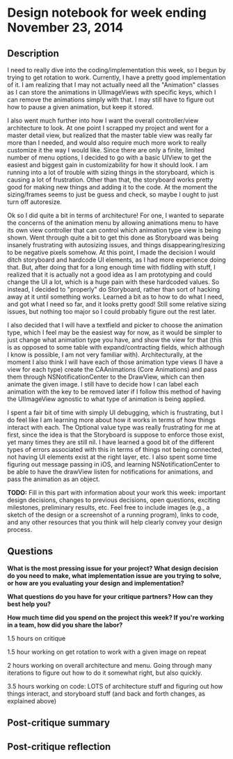 # Design notebook for week ending November 23, 2014

## Description

I need to really dive into the coding/implementation this week, so I begun by trying to get rotation to work. Currently, I have a pretty good implementation of it. I am realizing that I may not actually need all the "Animation" classes as I can store the animations in UIImageViews with specific keys, which I can remove the animations simply with that. I may still have to figure out how to pause a given animation, but keep it stored.

I also went much further into how I want the overall controller/view architecture to look. At one point I scrapped my project and went for a master detail view, but realized that the master table view was really far more than I needed, and would also require much more work to really customize it the way I would like. Since there are only a finite, limited number of menu options, I decided to go with a basic UIView to get the easiest and biggest gain in customizability for how it should look. I am running into a lot of trouble with sizing things in the storyboard, which is causing a lot of frustration. Other than that, the storyboard works pretty good for making new things and adding it to the code. At the moment the sizing/frames seems to just be guess and check, so maybe I ought to just turn off autoresize.

Ok so I did quite a bit in terms of architecture! For one, I wanted to separate the concerns of the animation menu by allowing animations menu to have its own view controller that can control which animation type view is being shown. Went through quite a bit to get this done as Storyboard was being insanely frustrating with autosizing issues, and things disappearing/resizing to be negative pixels somehow. At this point, I made the decision I would ditch storyboard and hardcode UI elements, as I had more experience doing that. But, after doing that for a long enough time with fiddling with stuff, I realized that it is actually not a good idea as I am prototyping and could change the UI a lot, which is a huge pain with these hardcoded values. So instead, I decided to "properly" do Storyboard, rather than sort of hacking away at it until something works. Learned a bit as to how to do what I need, and got what I need so far, and it looks pretty good! Still some relative sizing issues, but nothing too major so I could probably figure out the rest later.

I also decided that I will have a textfield and picker to choose the animation type, which I feel may be the easiest way for now, as it would be simpler to just change what animation type you have, and show the view for that (this is as opposed to some table with expand/contracting fields, which although I know is possible, I am not very familiar with). Architecturally, at the moment I also think I will have each of those animation type views (I have a view for each type) create the CAAnimations (Core Animations) and pass them through NSNotificationCenter to the DrawView, which can then animate the given image. I still have to decide how I can label each animation with the key to be removed later if I follow this method of having the UIImageView agnostic to what type of animation is being applied. 

I spent a fair bit of time with simply UI debugging, which is frustrating, but I do feel like I am learning more about how it works in terms of how things interact with each. The Optional value type was really frustrating for me at first, since the idea is that the Storyboard is suppose to enforce those exist, yet many times they are still nil. I have learned a good bit of the different types of errors associated with this in terms of things not being connected, not having UI elements exist at the right layer, etc. I also spent some time figuring out message passing in iOS, and learning NSNotificationCenter to be able to have the drawView listen for notifications for animations, and pass the animation as an object.

**TODO:** Fill in this part with information about your work this week:
important design decisions, changes to previous decisions, open questions,
exciting milestones, preliminary results, etc. Feel free to include images
(e.g., a sketch of the design or a screenshot of a running program), links to
code, and any other resources that you think will help clearly convey your
design process.

## Questions

**What is the most pressing issue for your project? What design decision do
you need to make, what implementation issue are you trying to solve, or how
are you evaluating your design and implementation?**

**What questions do you have for your critique partners? How can they best help
you?**

**How much time did you spend on the project this week? If you're working in a
team, how did you share the labor?**

1.5 hours on critique

1.5 hour working on get rotation to work with a given image on repeat

2 hours working on overall architecture and menu. Going through many iterations to figure out how to do it somewhat right, but also quickly.

3.5 hours working on code: LOTS of architecture stuff and figuring out how things interact, and storyboard stuff (and back and forth changes, as explained above)

## Post-critique summary

## Post-critique reflection
